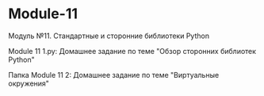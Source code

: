 # Module-11
Модуль №11. Стандартные и сторонние библиотеки Python

Module 11 1.py: Домашнее задание по теме "Обзор сторонних библиотек Python"

Папка Module 11 2: Домашнее задание по теме "Виртуальные окружения"
